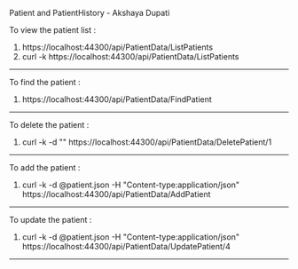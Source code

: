 Patient and PatientHistory - Akshaya Dupati

To view the patient list : 

1. https://localhost:44300/api/PatientData/ListPatients
2. curl -k https://localhost:44300/api/PatientData/ListPatients


----------------------------------------------------

To find the patient : 

1. https://localhost:44300/api/PatientData/FindPatient

----------------------------------------------------

To delete the patient : 

1. curl -k -d "" https://localhost:44300/api/PatientData/DeletePatient/1

----------------------------------------------------

To add the patient : 

1. curl -k -d @patient.json -H "Content-type:application/json" https://localhost:44300/api/PatientData/AddPatient

----------------------------------------------------

To update the patient : 

1. curl -k -d @patient.json -H "Content-type:application/json" https://localhost:44300/api/PatientData/UpdatePatient/4

----------------------------------------------------
